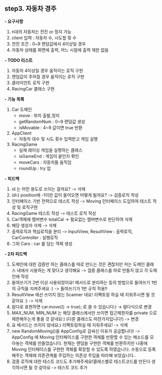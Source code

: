 **step3. 자동차 경주**
 -
   **- 요구사항**
   1. n대의 자동차는 전진 or 정지 가능 
   2. client 입력 : 자동차 수, 시도할 횟 수
   3. 전진 조건 : 0~9 랜덤값에서 4이상일 경우 
   4. 자동차 상태를 화면에 출력, 어느 시점에 출력 제한 없음

   **- TODO 리스트** 
   1. 자동차 4이상일 경우 움직이는 로직 구현 
   2. 랜덤값이 주어질 경우 움직이는 로직 구현
   3. 클라이언트 로직 구현
   4. RacingCar 클래스 구현

   **- 기능 목록**
   1. Car 도메인
      - move : 위치 출발,정지
      - getRandomNum : 0~9 랜덤값 생성
      - isMovable : 4~9 값이면 true 반환
   2. AppClient 
      - 자동차 대수 및 시도 횟수 입력받고 게임 실행
   3. RacingGame
      - 실제 레이싱 게임을 실행하는 클래스
      - isGameEnd : 게임이 끝인지 확인
      - moveCars : 자동차들 움직임
      - roundUp : try 업

   **- 피드백**
   1. id 는 어떤 용도로 쓰이는 걸까요? -> 삭제
   2. id나 position에 -1이란 값이 들어오면 어떻게 될까요? -> 검증로직 작성
   3. 인터페이스 기반 전략으로 테스트 작성 -> Moving 인터페이스 도입하여 테스트 작성 및 로직구현
   4. RacingGame 테스트 작성 -> 테스트 로직 작성
   5. Car객체에 멤버변수 totalCal -> 필요없는 멤버변수로 판단하여 삭제    
   6. 해당 생성자 삭제 -> 삭제
   7. 출력로직과 핵심로직을 분리 -> InputView, ResultView : 출력로직, CarController : 실행로직
   8. 그외 Cars : car 를 담는 객체 생성

  **- 2차 피드백**
   1. 도메인에 대한 검증만 하는 클래스를 따로 만드는 것은 괜찮지만 저는 도메인 클래스 내에서 사용하는 게 맞다고 생각해요 
     -> 검증 클래스를 따로 만들지 않고 각 도메인에 작성
   2. 들여쓰기가 2번 이상 사용되었어요! 메서드로 분리하는 등의 방법으로 들여쓰기 1번의 규칙을 지켜주세요 :)
     -> 들여쓰기가 1번 규칙 적용!!
   3. ResultView 에선 쓰이지 않는 Scanner 네요! 리팩토링 하실 때 지워주시면 될 것 같아요 :)
     -> 삭제
   4. 람다로 표현하면 car.move(() -> true); 로 쓸 수 있습니다:)
     -> 람다식으로 변경
   5. MAX_NUM, MIN_NUM 는 해당 클래스에서만 쓰이면 접근제한자를 private 으로 제한해두는게 좋을 것 같네요:)
      (다른 클래스도 마찬가지입니다!)
     -> 변경
   6. 요 메서드는 쓰이지 않네요:) 리팩토링하실 때 지워주세요!
     -> 삭제
   7. new RandomMoving()을 AppConfig로 감싸신 이유가 궁금합니다!
     -> AppConfig 에 Moving 인터페이스를 구현한 객체를 반환할 수 있는 메소드를 모아놓는 객체를 만들었습니다.
        현재는 랜덤을 구현한 객체를 반환하지만 나중에 Moving 인터페이스를 구현한 객체를 확장할 수 있도록 하였습니다.
        수동으로 등록해주는 객체에 의존관계를 주입하는 의존성 주입을 따라해 보았습니다..
   8. 검증 로직에 대한 테스트 코드도 추가해주세요!클래스별로 테스트코드를 만든다 생각하시면 될 것 같아요 
     -> 테스트 코드 추가